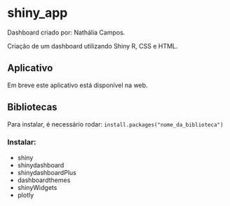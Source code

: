 # shiny_app

Dashboard criado por: Nathália Campos. 

Criação de um dashboard utilizando Shiny R, CSS e HTML. 

## Aplicativo

Em breve este aplicativo está disponível na web. 

## Bibliotecas 

Para instalar, é necessário rodar: 
```install.packages("nome_da_biblioteca")```

### Instalar: 

* shiny
* shinydashboard
* shinydashboardPlus
* dashboardthemes
* shinyWidgets
* plotly